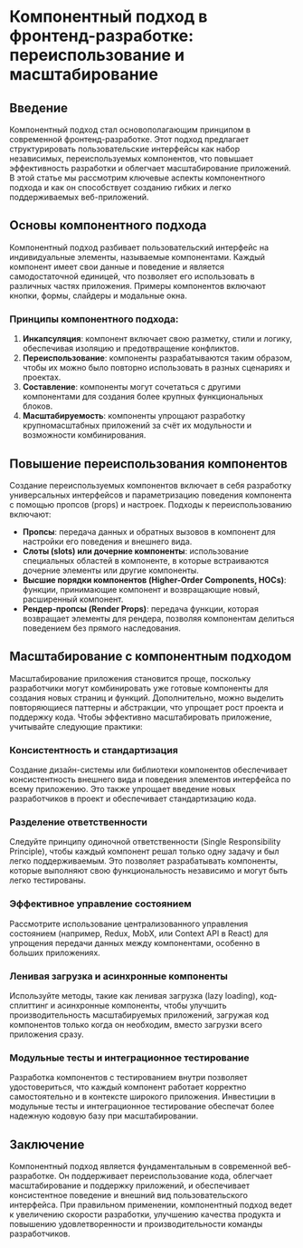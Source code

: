 # Компонентный подход в фронтенд-разработке: переиспользование и масштабирование

## Введение

Компонентный подход стал основополагающим принципом в современной фронтенд-разработке. Этот подход предлагает структурировать пользовательские интерфейсы как набор независимых, переиспользуемых компонентов, что повышает эффективность разработки и облегчает масштабирование приложений. В этой статье мы рассмотрим ключевые аспекты компонентного подхода и как он способствует созданию гибких и легко поддерживаемых веб-приложений.

## Основы компонентного подхода

Компонентный подход разбивает пользовательский интерфейс на индивидуальные элементы, называемые компонентами. Каждый компонент имеет свои данные и поведение и является самодостаточной единицей, что позволяет его использовать в различных частях приложения. Примеры компонентов включают кнопки, формы, слайдеры и модальные окна.

### Принципы компонентного подхода:

1. **Инкапсуляция**: компонент включает свою разметку, стили и логику, обеспечивая изоляцию и предотвращение конфликтов.
2. **Переиспользование**: компоненты разрабатываются таким образом, чтобы их можно было повторно использовать в разных сценариях и проектах.
3. **Составление**: компоненты могут сочетаться с другими компонентами для создания более крупных функциональных блоков.
4. **Масштабируемость**: компоненты упрощают разработку крупномасштабных приложений за счёт их модульности и возможности комбинирования.

## Повышение переиспользования компонентов

Создание переиспользуемых компонентов включает в себя разработку универсальных интерфейсов и параметризацию поведения компонента с помощью пропсов (props) и настроек. Подходы к переиспользованию включают:

- **Пропсы**: передача данных и обратных вызовов в компонент для настройки его поведения и внешнего вида.
- **Слоты (slots) или дочерние компоненты**: использование специальных областей в компоненте, в которые встраиваются дочерние элементы или другие компоненты.
- **Высшие порядки компонентов (Higher-Order Components, HOCs)**: функции, принимающие компонент и возвращающие новый, расширенный компонент.
- **Рендер-пропсы (Render Props)**: передача функции, которая возвращает элементы для рендера, позволяя компонентам делиться поведением без прямого наследования.

## Масштабирование с компонентным подходом

Масштабирование приложения становится проще, поскольку разработчики могут комбинировать уже готовые компоненты для создания новых страниц и функций. Дополнительно, можно выделить повторяющиеся паттерны и абстракции, что упрощает рост проекта и поддержку кода. Чтобы эффективно масштабировать приложение, учитывайте следующие практики:

### Консистентность и стандартизация

Создание дизайн-системы или библиотеки компонентов обеспечивает консистентность внешнего вида и поведения элементов интерфейса по всему приложению. Это также упрощает введение новых разработчиков в проект и обеспечивает стандартизацию кода.

### Разделение ответственности

Следуйте принципу одиночной ответственности (Single Responsibility Principle), чтобы каждый компонент решал только одну задачу и был легко поддерживаемым. Это позволяет разрабатывать компоненты, которые выполняют свою функциональность независимо и могут быть легко тестированы.

### Эффективное управление состоянием

Рассмотрите использование централизованного управления состоянием (например, Redux, MobX, или Context API в React) для упрощения передачи данных между компонентами, особенно в больших приложениях.

### Ленивая загрузка и асинхронные компоненты

 Используйте методы, такие как ленивая загрузка (lazy loading), код-сплиттинг и асинхронные компоненты, чтобы улучшить производительность масштабируемых приложений, загружая код компонентов только когда он необходим, вместо загрузки всего приложения сразу.

### Модульные тесты и интеграционное тестирование

Разработка компонентов с тестированием внутри позволяет удостовериться, что каждый компонент работает корректно самостоятельно и в контексте широкого приложения. Инвестиции в модульные тесты и интеграционное тестирование обеспечат более надежную кодовую базу при масштабировании.

## Заключение

Компонентный подход является фундаментальным в современной веб-разработке. Он поддерживает переиспользование кода, облегчает масштабирование и поддержку приложений, и обеспечивает консистентное поведение и внешний вид пользовательского интерфейса. При правильном применении, компонентный подход ведет к увеличению скорости разработки, улучшению качества продукта и повышению удовлетворенности и производительности команды разработчиков.
